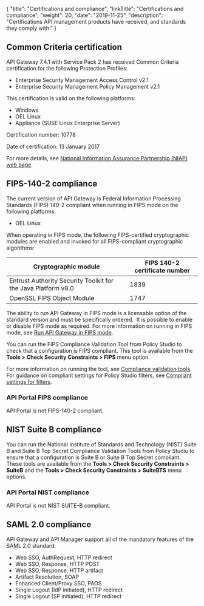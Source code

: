 {
"title": "Certifications and compliance",
"linkTitle": "Certifications and compliance",
"weight": 20,
"date": "2019-11-25",
"description": "Certifications API management products have received, and standards they comply with."
}

## Common Criteria certification

API Gateway 7.4.1 with Service Pack 2 has received Common Criteria certification for the following Protection Profiles:

* Enterprise Security Management Access Control v2.1
* Enterprise Security Management Policy Management v2.1

This certification is valid on the following platforms:

* Windows
* OEL Linux
* Appliance (SUSE Linux Enterprise Server)

Certification number: 10778

Date of certification: 13 January 2017

For more details, see [National Information Assurance Partnership (NIAP) web page](https://www.niap-ccevs.org/Product/Compliant.cfm?pid=10778).

## FIPS-140-2 compliance

The current version of API Gateway is Federal Information Processing Standards (FIPS) 140-2 compliant when running in FIPS mode on the following platforms:

* OEL Linux

When operating in FIPS mode, the following FIPS-certified cryptographic modules are enabled and invoked for all FIPS-compliant cryptographic algorithms:

| Cryptographic module                                          | FIPS 140-2 certificate number |
|---------------------------------------------------------------|-------------------------------|
| Entrust Authority Security Toolkit for the Java Platform v8.0 | 1839                          |
| OpenSSL FIPS Object Module                                    | 1747                          |

The ability to run API Gateway in FIPS mode is a licensable option of the standard version and must be specifically ordered.  It is possible to enable or disable FIPS mode as required. For more information on running in FIPS mode, see
[Run API Gateway in FIPS mode](/docs/apim_administration/apigtw_security/admin_fips/).

You can run the FIPS Compliance Validation Tool from Policy Studio to check that a configuration is FIPS compliant. This tool is available from the **Tools > Check Security Constraints > FIPS** menu option.

For more information on running the tool, see [Compliance validation tools](/docs/apigw_poldev/general_validation_tools/). For guidance on compliant settings for Policy Studio filters, see [Compliant settings for filters](/docs/apimgmt_security/compliance_appendix/).

### API Portal FIPS compliance

API Portal is not FIPS-140-2 compliant.

## NIST Suite B compliance

You can run the National Institute of Standards and Technology (NIST) Suite B and Suite B Top Secret Compliance Validation Tools from Policy Studio to ensure that a configuration is Suite B or Suite B Top Secret compliant. These tools are available from the **Tools > Check Security Constraints > SuiteB** and the **Tools > Check Security Constraints > SuiteBTS** menu options.

### API Portal NIST compliance

API Portal is not NIST SUITE-B compliant.

## SAML 2.0 compliance

API Gateway and API Manager support all of the mandatory features of the SAML 2.0 standard:

* Web SSO, AuthRequest, HTTP redirect
* Web SSO, Response, HTTP POST
* Web SSO, Response, HTTP artifact
* Artifact Resolution, SOAP
* Enhanced Client/Proxy SSO, PAOS
* Single Logout (IdP initiated), HTTP redirect
* Single Logout (SP initiated), HTTP redirect
